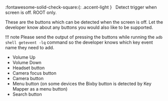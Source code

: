:fontawesome-solid-check-square:{: .accent-light } &nbsp; Detect trigger when screen is off. ROOT only.

These are the buttons which can be detected when the screen is off. Let the developer know about any buttons you would
also like to be supported.

!!! note Please send the output of pressing the buttons while running the `adb shell getevent -lq` command so the
developer knows which key event name they need to add.

* Volume Up
* Volume Down
* Headset button
* Camera focus button
* Camera button
* Menu button (on some devices the Bixby button is detected by Key Mapper as a menu button)
* Search button